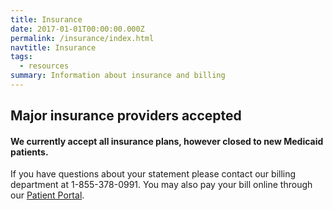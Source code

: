 ```yaml
---
title: Insurance
date: 2017-01-01T00:00:00.000Z
permalink: /insurance/index.html
navtitle: Insurance
tags:
  - resources
summary: Information about insurance and billing
---
```

## Major insurance providers accepted
#### We currently accept all insurance plans, however closed to new Medicaid patients.

If you have questions about your statement please contact our billing department at 1-855-378-0991.
You may also pay your bill online through our [Patient Portal](https://www.myhealthrecord.com/Portal/SSO).
